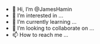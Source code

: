 - 👋 Hi, I’m @JamesHamin
- 👀 I’m interested in ...
- 🌱 I’m currently learning ...
- 💞️ I’m looking to collaborate on ...
- 📫 How to reach me ...

<!---
JamesHamin/JamesHamin is a ✨ special ✨ repository because its `README.md` (this file) appears on your GitHub profile.
You can click the Preview link to take a look at your changes.
--->
